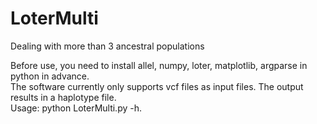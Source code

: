 # LoterMulti
Dealing with more than 3 ancestral populations

Before use, you need to install allel, numpy, loter, matplotlib, argparse in python in advance.  
The software currently only supports vcf files as input files. The output results in a haplotype file.  
Usage: python LoterMulti.py -h.  
